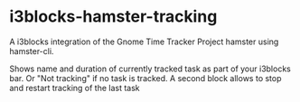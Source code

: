 # i3blocks-hamster-tracking
A i3blocks integration of the Gnome Time Tracker Project hamster using hamster-cli. 

Shows name and duration of currently tracked task as part of your i3blocks bar. Or "Not tracking" if no task is tracked. A second block allows to stop and restart tracking of the last task
